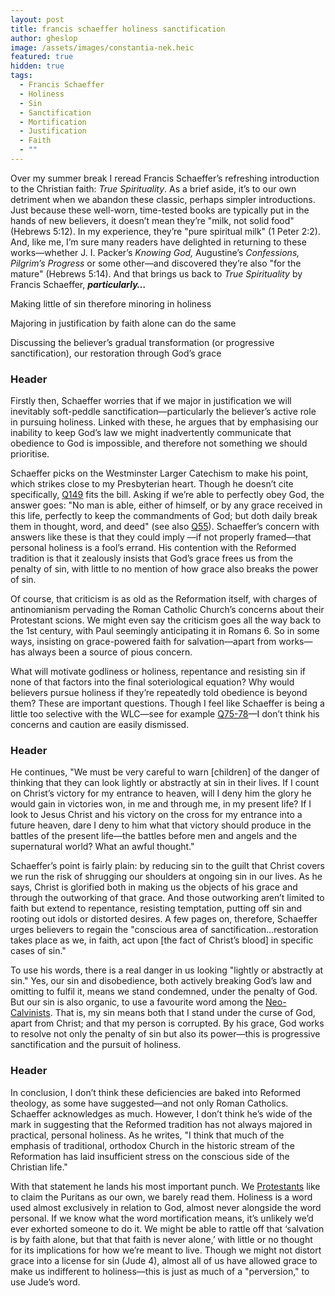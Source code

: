 ```yaml
---
layout: post
title: francis schaeffer holiness sanctification
author: gheslop
image: /assets/images/constantia-nek.heic
featured: true
hidden: true
tags:
  - Francis Schaeffer
  - Holiness
  - Sin
  - Sanctification
  - Mortification
  - Justification
  - Faith
  - ""
---
```

Over my summer break I reread Francis Schaeffer’s refreshing introduction to the Christian faith: *True Spirituality*. As a brief aside, it’s to our own detriment when we abandon these classic, perhaps simpler introductions. Just because these well-worn, time-tested books are typically put in the hands of new believers, it doesn’t mean they’re "milk, not solid food" (Hebrews 5:12). In my experience, they’re "pure spiritual milk" (1 Peter 2:2). And, like me, I’m sure many readers have delighted in returning to these works—whether J. I. Packer’s *Knowing God,* Augustine’s *Confessions, Pilgrim’s Progress* or some other—and discovered they’re also "for the mature" (Hebrews 5:14). And that brings us back to *True Spirituality* by Francis Schaeffer, ***particularly…***

Making little of sin therefore minoring in holiness

Majoring in justification by faith alone can do the same

Discussing the believer’s gradual transformation (or progressive sanctification), our restoration through God’s grace

### Header

Firstly then, Schaeffer worries that if we major in justification we will inevitably soft-peddle sanctification—particularly the believer’s active role in pursuing holiness. Linked with these, he argues that by emphasising our inability to keep God’s law we might inadvertently communicate that obedience to God is impossible, and therefore not something we should prioritise.

Schaeffer picks on the Westminster Larger Catechism to make his point, which strikes close to my Presbyterian heart. Though he doesn’t cite specifically, [Q149](https://thewestminsterstandard.org/westminster-larger-catechism/#146) fits the bill. Asking if we’re able to perfectly obey God, the answer goes: "No man is able, either of himself, or by any grace received in this life, perfectly to keep the commandments of God; but doth daily break them in thought, word, and deed" (see also [Q55](https://thewestminsterstandard.org/westminster-larger-catechism/#51)). Schaeffer’s concern with answers like these is that they could imply —if not properly framed—that personal holiness is a fool’s errand. His contention with the Reformed tradition is that it zealously insists that God’s grace frees us from the penalty of sin, with little to no mention of how grace also breaks the power of sin.

Of course, that criticism is as old as the Reformation itself, with charges of antinomianism pervading the Roman Catholic Church’s concerns about their Protestant scions. We might even say the criticism goes all the way back to the 1st century, with Paul seemingly anticipating it in Romans 6. So in some ways, insisting on grace-powered faith for salvation—apart from works—has always been a source of pious concern.

What will motivate godliness or holiness, repentance and resisting sin if none of that factors into the final soteriological equation? Why would believers pursue holiness if they’re repeatedly told obedience is beyond them? These are important questions. Though I feel like Schaeffer is being a little too selective with the WLC—see for example [Q75-78](https://thewestminsterstandard.org/westminster-larger-catechism/#76)—I don’t think his concerns and caution are easily dismissed.

### Header

He continues, "We must be very careful to warn \[children] of the danger of thinking that they can look lightly or abstractly at sin in their lives. If I count on Christ’s victory for my entrance to heaven, will I deny him the glory he would gain in victories won, in me and through me, in my present life? If I look to Jesus Christ and his victory on the cross for my entrance into a future heaven, dare I deny to him what that victory should produce in the battles of the present life—the battles before men and angels and the supernatural world? What an awful thought."

Schaeffer’s point is fairly plain: by reducing sin to the guilt that Christ covers we run the risk of shrugging our shoulders at ongoing sin in our lives. As he says, Christ is glorified both in making us the objects of his grace and through the outworking of that grace. And those outworking aren’t limited to faith but extend to repentance, resisting temptation, putting off sin and rooting out idols or distorted desires. A few pages on, therefore, Schaeffer urges believers to regain the "conscious area of sanctification…restoration takes place as we, in faith, act upon \[the fact of Christ’s blood] in specific cases of sin."

To use his words, there is a real danger in us looking "lightly or abstractly at sin." Yes, our sin and disobedience, both actively breaking God’s law and omitting to fulfil it, means we stand condemned, under the penalty of God. But our sin is also organic, to use a favourite word among the [Neo-Calvinists](https://rekindle.co.za/content/2024-10-02-bavinck-theology-church). That is, my sin means both that I stand under the curse of God, apart from Christ; and that my person is corrupted. By his grace, God works to resolve not only the penalty of sin but also its power—this is progressive sanctification and the pursuit of holiness.

### Header

In conclusion, I don’t think these deficiencies are baked into Reformed theology, as some have suggested—and not only Roman Catholics. Schaeffer acknowledges as much. However, I don’t think he’s wide of the mark in suggesting that the Reformed tradition has not always majored in practical, personal holiness. As he writes, "I think that much of the emphasis of traditional, orthodox Church in the historic stream of the Reformation has laid insufficient stress on the conscious side of the Christian life."

With that statement he lands his most important punch. We [Protestants](https://rekindle.co.za/content/2025-04-22-pope-francis) like to claim the Puritans as our own, we barely read them. Holiness is a word used almost exclusively in relation to God, almost never alongside the word personal. If we know what the word mortification means, it’s unlikely we’d ever exhorted someone to do it. We might be able to rattle off that ‘salvation is by faith alone, but that that faith is never alone,’ with little or no thought for its implications for how we’re meant to live. Though we might not distort grace into a license for sin (Jude 4), almost all of us have allowed grace to make us indifferent to holiness—this is just as much of a "perversion," to use Jude’s word.